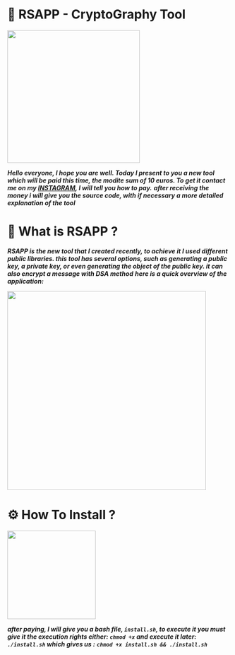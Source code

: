 # 🔑 RSAPP - CryptoGraphy Tool

<img src="https://images.ctfassets.net/9ijwdiuuvngh/5K4AedH960A824yg6CQyCi/8b3ee8ad5e63e6d50f78b9d7aa749669/Header_Encryption.png" width="300">

***Hello everyone, I hope you are well. Today I present to you a new tool which will be paid this time, 
the modite sum of 10 euros. To get it contact me on my <a href="https://instagram.com/pyr3q">INSTAGRAM</a>, I will tell you how to pay.***
***after receiving the money i will give you the source code, with if necessary a more detailed explanation of the tool***

# 🔎 What is RSAPP ?
***RSAPP is the new tool that I created recently, to achieve it I used different public libraries.
this tool has several options, such as generating a public key, a private key, or even generating the object of the public key.
it can also encrypt a message with DSA method***
***here is a quick overview of the application:***

<img src="https://github.com/pyr3q/PythonProject/blob/master/RSAPP/image/rsapp.png" width="450">

# ⚙️ How To Install ? 

<img src="https://sylviamoessinger.files.wordpress.com/2013/01/fotolia_10056459_xs.jpg" width="200">

***after paying, I will give you a bash file, ```install.sh```, to execute it you must give it the execution rights either: ```chmod +x``` and execute it later: ```./install.sh```
which gives us :***
***```chmod +x install.sh && ./install.sh```***
